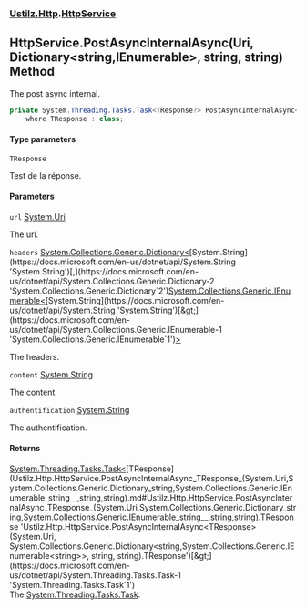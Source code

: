 ### [Ustilz.Http](Ustilz.Http.md 'Ustilz.Http').[HttpService](Ustilz.Http.HttpService.md 'Ustilz.Http.HttpService')

## HttpService.PostAsyncInternalAsync<TResponse>(Uri, Dictionary<string,IEnumerable<string>>, string, string) Method

The post async internal.

```csharp
private System.Threading.Tasks.Task<TResponse?> PostAsyncInternalAsync<TResponse>(System.Uri url, System.Collections.Generic.Dictionary<string,System.Collections.Generic.IEnumerable<string>> headers, string content, string? authentification)
    where TResponse : class;
```
#### Type parameters

<a name='Ustilz.Http.HttpService.PostAsyncInternalAsync_TResponse_(System.Uri,System.Collections.Generic.Dictionary_string,System.Collections.Generic.IEnumerable_string__,string,string).TResponse'></a>

`TResponse`

Test de la réponse.
#### Parameters

<a name='Ustilz.Http.HttpService.PostAsyncInternalAsync_TResponse_(System.Uri,System.Collections.Generic.Dictionary_string,System.Collections.Generic.IEnumerable_string__,string,string).url'></a>

`url` [System.Uri](https://docs.microsoft.com/en-us/dotnet/api/System.Uri 'System.Uri')

The url.

<a name='Ustilz.Http.HttpService.PostAsyncInternalAsync_TResponse_(System.Uri,System.Collections.Generic.Dictionary_string,System.Collections.Generic.IEnumerable_string__,string,string).headers'></a>

`headers` [System.Collections.Generic.Dictionary&lt;](https://docs.microsoft.com/en-us/dotnet/api/System.Collections.Generic.Dictionary-2 'System.Collections.Generic.Dictionary`2')[System.String](https://docs.microsoft.com/en-us/dotnet/api/System.String 'System.String')[,](https://docs.microsoft.com/en-us/dotnet/api/System.Collections.Generic.Dictionary-2 'System.Collections.Generic.Dictionary`2')[System.Collections.Generic.IEnumerable&lt;](https://docs.microsoft.com/en-us/dotnet/api/System.Collections.Generic.IEnumerable-1 'System.Collections.Generic.IEnumerable`1')[System.String](https://docs.microsoft.com/en-us/dotnet/api/System.String 'System.String')[&gt;](https://docs.microsoft.com/en-us/dotnet/api/System.Collections.Generic.IEnumerable-1 'System.Collections.Generic.IEnumerable`1')[&gt;](https://docs.microsoft.com/en-us/dotnet/api/System.Collections.Generic.Dictionary-2 'System.Collections.Generic.Dictionary`2')

The headers.

<a name='Ustilz.Http.HttpService.PostAsyncInternalAsync_TResponse_(System.Uri,System.Collections.Generic.Dictionary_string,System.Collections.Generic.IEnumerable_string__,string,string).content'></a>

`content` [System.String](https://docs.microsoft.com/en-us/dotnet/api/System.String 'System.String')

The content.

<a name='Ustilz.Http.HttpService.PostAsyncInternalAsync_TResponse_(System.Uri,System.Collections.Generic.Dictionary_string,System.Collections.Generic.IEnumerable_string__,string,string).authentification'></a>

`authentification` [System.String](https://docs.microsoft.com/en-us/dotnet/api/System.String 'System.String')

The authentification.

#### Returns
[System.Threading.Tasks.Task&lt;](https://docs.microsoft.com/en-us/dotnet/api/System.Threading.Tasks.Task-1 'System.Threading.Tasks.Task`1')[TResponse](Ustilz.Http.HttpService.PostAsyncInternalAsync_TResponse_(System.Uri,System.Collections.Generic.Dictionary_string,System.Collections.Generic.IEnumerable_string__,string,string).md#Ustilz.Http.HttpService.PostAsyncInternalAsync_TResponse_(System.Uri,System.Collections.Generic.Dictionary_string,System.Collections.Generic.IEnumerable_string__,string,string).TResponse 'Ustilz.Http.HttpService.PostAsyncInternalAsync<TResponse>(System.Uri, System.Collections.Generic.Dictionary<string,System.Collections.Generic.IEnumerable<string>>, string, string).TResponse')[&gt;](https://docs.microsoft.com/en-us/dotnet/api/System.Threading.Tasks.Task-1 'System.Threading.Tasks.Task`1')  
The [System.Threading.Tasks.Task](https://docs.microsoft.com/en-us/dotnet/api/System.Threading.Tasks.Task 'System.Threading.Tasks.Task').